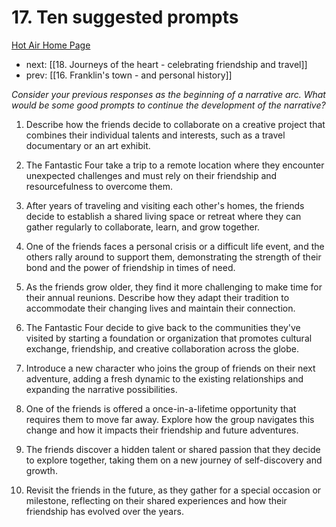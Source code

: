 # 17. Ten suggested prompts

[Hot Air Home Page](https://hotair.peterkaminski.wiki/) 
 
 - next: [[18. Journeys of the heart - celebrating friendship and travel]] 
 - prev: [[16. Franklin's town - and personal history]]

_Consider your previous responses as the beginning of a narrative arc. What would be some good prompts to continue the development of the narrative?_

1. Describe how the friends decide to collaborate on a creative project that combines their individual talents and interests, such as a travel documentary or an art exhibit.

2. The Fantastic Four take a trip to a remote location where they encounter unexpected challenges and must rely on their friendship and resourcefulness to overcome them.

3. After years of traveling and visiting each other's homes, the friends decide to establish a shared living space or retreat where they can gather regularly to collaborate, learn, and grow together.

4. One of the friends faces a personal crisis or a difficult life event, and the others rally around to support them, demonstrating the strength of their bond and the power of friendship in times of need.

5. As the friends grow older, they find it more challenging to make time for their annual reunions. Describe how they adapt their tradition to accommodate their changing lives and maintain their connection.

6. The Fantastic Four decide to give back to the communities they've visited by starting a foundation or organization that promotes cultural exchange, friendship, and creative collaboration across the globe.

7. Introduce a new character who joins the group of friends on their next adventure, adding a fresh dynamic to the existing relationships and expanding the narrative possibilities.

8. One of the friends is offered a once-in-a-lifetime opportunity that requires them to move far away. Explore how the group navigates this change and how it impacts their friendship and future adventures.

9. The friends discover a hidden talent or shared passion that they decide to explore together, taking them on a new journey of self-discovery and growth.

10. Revisit the friends in the future, as they gather for a special occasion or milestone, reflecting on their shared experiences and how their friendship has evolved over the years.


